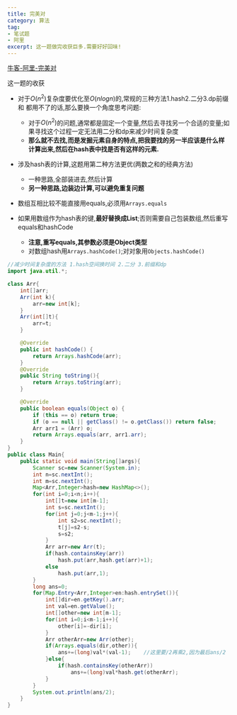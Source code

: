 ```yaml
---
title: 完美对
category: 算法
tag: 
- 笔试题
- 阿里
excerpt: 这一题做完收获巨多.需要好好回味!
---
```


[牛客-阿里-完美对](https://www.nowcoder.com/questionTerminal/f5a3b5ab02ed4202a8b54dfb76ad035e)

这一题的收获

- 对于$O(n^2)$复杂度要优化至$O(nlogn)$的,常规的三种方法1.hash2.二分3.dp前缀和 都用不了的话,那么要换一个角度思考问题:
  - 对于$O(n^2)$的问题,通常都是固定一个变量,然后去寻找另一个合适的变量;如果寻找这个过程一定无法用二分和dp来减少时间复杂度
  - **那么就不去找,而是发掘元素自身的特点,把我要找的另一半应该是什么样计算出来,然后在hash表中找是否有这样的元素.**
- 涉及hash表的计算,这题用第二种方法更优(两数之和的经典方法)
  - 一种思路,全部装进去,然后计算
  - **另一种思路,边装边计算,可以避免重复问题**

- 数组互相比较不能直接用equals,必须用`Arrays.equals`
- 如果用数组作为hash表的键,**最好替换成List**;否则需要自己包装数组,然后重写equals和hashCode
  - **注意,重写equals,其参数必须是Object类型**
  - 对数组hash用`Arrays.hashCode()`;对对象用`Objects.hashCode()`

```java
//减少时间复杂度的方法 1.hash空间换时间 2.二分 3.前缀和dp
import java.util.*;

class Arr{
    int[]arr;
    Arr(int k){
        arr=new int[k];
    }
    Arr(int[]t){
        arr=t;
    }

    @Override
    public int hashCode() {
        return Arrays.hashCode(arr);
    }
    @Override 
    public String toString(){
        return Arrays.toString(arr);
    }

    @Override
    public boolean equals(Object o) {
        if (this == o) return true;
        if (o == null || getClass() != o.getClass()) return false;
        Arr arr1 = (Arr) o;
        return Arrays.equals(arr, arr1.arr);
    }
}
public class Main{
    public static void main(String[]args){
        Scanner sc=new Scanner(System.in);
        int n=sc.nextInt();
        int m=sc.nextInt();
        Map<Arr,Integer>hash=new HashMap<>();
        for(int i=0;i<n;i++){
            int[]t=new int[m-1];
            int s=sc.nextInt();
            for(int j=0;j<m-1;j++){
                int s2=sc.nextInt();
                t[j]=s2-s;
                s=s2;
            }
            Arr arr=new Arr(t);
            if(hash.containsKey(arr))
                hash.put(arr,hash.get(arr)+1);
            else
                hash.put(arr,1);
        }
        long ans=0;
        for(Map.Entry<Arr,Integer>en:hash.entrySet()){
            int[]dir=en.getKey().arr;
            int val=en.getValue();
            int[]other=new int[m-1];
            for(int i=0;i<m-1;i++){
                other[i]=-dir[i];
            }
            Arr otherArr=new Arr(other);
            if(Arrays.equals(dir,other)){
                ans+=(long)val*(val-1);    //这里要/2再乘2,因为最后ans/2
            }else{
                if(hash.containsKey(otherArr))
                    ans+=(long)val*hash.get(otherArr);
            }
        }
        System.out.println(ans/2);
    }
}
```

